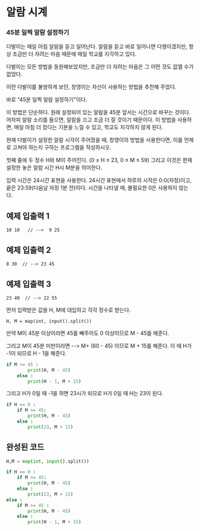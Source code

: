 # 알람 시계

### 45분 일찍 알람 설정하기

다발이는 매일 아침 알람을 듣고 일어난다. 알람을 듣고 바로 일어나면 다행이겠지만, 항상 조금만 더 자려는 마음 때문에 매일 학교를 지각하고 있다.

다발이는 모든 방법을 동원해보았지만, 조금만 더 자려는 마음은 그 어떤 것도 없앨 수가 없었다.

이런 다발이를 불쌍하게 보던, 창영이는 자신이 사용하는 방법을 추천해 주었다.

바로 "45분 일찍 알람 설정하기"이다.

이 방법은 단순하다. 원래 설정되어 있는 알람을 45분 앞서는 시간으로 바꾸는 것이다. 어차피 알람 소리를 들으면, 알람을 끄고 조금 더 잘 것이기 때문이다. 이 방법을 사용하면, 매일 아침 더 잤다는 기분을 느낄 수 있고, 학교도 지각하지 않게 된다.

현재 다발이가 설정한 알람 시각이 주어졌을 때, 창영이의 방법을 사용한다면, 이를 언제로 고쳐야 하는지 구하는 프로그램을 작성하시오.



첫째 줄에 두 정수 H와 M이 주어진다. (0 ≤ H ≤ 23, 0 ≤ M ≤ 59) 그리고 이것은 현재 설정한 놓은 알람 시간 H시 M분을 의미한다.

입력 시간은 24시간 표현을 사용한다. 24시간 표현에서 하루의 시작은 0:0(자정)이고, 끝은 23:59(다음날 자정 1분 전)이다. 시간을 나타낼 때, 불필요한 0은 사용하지 않는다.



## 예제 입출력 1

```
10 10   // -->  9 25
```



## 예제 입출력 2 

```
0 30  // --> 23 45
```



## 예제 입출력 3

```
23 40  // --> 22 55
```





먼저 입력받은 값을 H, M에 대입하고 각각 정수로 받는다.

```
H, M = map(int, input().split())
```



만약 M이 45분 이상이라면 45를 빼주어도 0 이상이므로 M - 45를 해준다.

그리고 M이 45분 미만이라면  --> M+ (60 - 45) 이므로 M + 15를 해준다.  이 때 H가 -1이 되므로 H - 1을 해준다.

```python
if M >= 45 :
        print(H, M - 45)
    else :
        print(H - 1, M + 15)
```



그리고 H가 0일 때 -1을 하면 23시가 되므로 H가 0일 때 H는 23이 된다.

```python
if H == 0 :
    if M >= 45:
        print(H, M - 45)
    else :
        print(23, M + 15)
```





## 완성된 코드

```python
H,M = map(int, input().split())

if H == 0 :
    if M >= 45:
        print(H, M - 45)
    else :
        print(23, M + 15)
else :
    if M >= 45 :
        print(H, M - 45)
    else :
        print(H - 1, M + 15)
```

